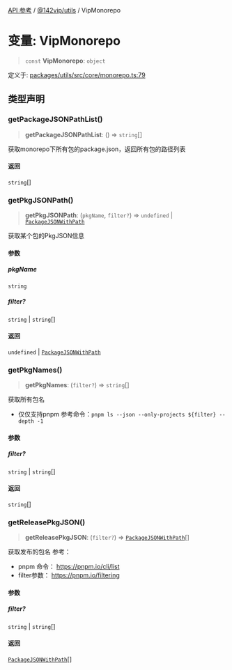 [API 参考](../wiki/Home) / [@142vip/utils](../wiki/@142vip.utils) / VipMonorepo

# 变量: VipMonorepo

> `const` **VipMonorepo**: `object`

定义于: [packages/utils/src/core/monorepo.ts:79](https://github.com/142vip/core-x/blob/5281e59d2cdd2de59e1ea761d17ed7fe118d1e60/packages/utils/src/core/monorepo.ts#L79)

## 类型声明

### getPackageJSONPathList()

> **getPackageJSONPathList**: () => `string`\[]

获取monorepo下所有包的package.json，返回所有包的路径列表

#### 返回

`string`\[]

### getPkgJSONPath()

> **getPkgJSONPath**: (`pkgName`, `filter?`) => `undefined` | [`PackageJSONWithPath`](../wiki/@142vip.utils.%E6%8E%A5%E5%8F%A3.PackageJSONWithPath)

获取某个包的PkgJSON信息

#### 参数

##### pkgName

`string`

##### filter?

`string` | `string`\[]

#### 返回

`undefined` | [`PackageJSONWithPath`](../wiki/@142vip.utils.%E6%8E%A5%E5%8F%A3.PackageJSONWithPath)

### getPkgNames()

> **getPkgNames**: (`filter?`) => `string`\[]

获取所有包名

* 仅仅支持pnpm
  参考命令：`pnpm ls --json --only-projects ${filter} --depth -1`

#### 参数

##### filter?

`string` | `string`\[]

#### 返回

`string`\[]

### getReleasePkgJSON()

> **getReleasePkgJSON**: (`filter?`) => [`PackageJSONWithPath`](../wiki/@142vip.utils.%E6%8E%A5%E5%8F%A3.PackageJSONWithPath)\[]

获取发布的包名
参考：

* pnpm 命令： https://pnpm.io/cli/list
* filter参数： https://pnpm.io/filtering

#### 参数

##### filter?

`string` | `string`\[]

#### 返回

[`PackageJSONWithPath`](../wiki/@142vip.utils.%E6%8E%A5%E5%8F%A3.PackageJSONWithPath)\[]
